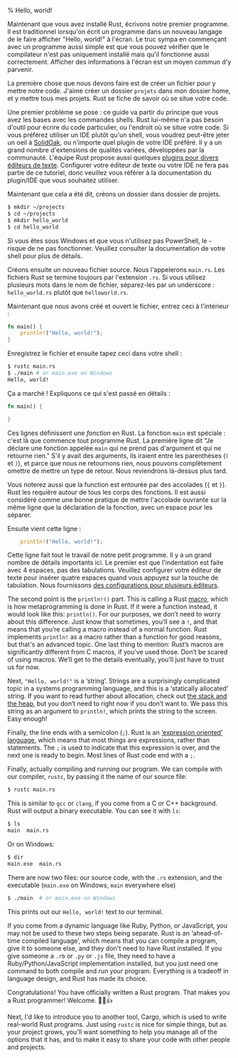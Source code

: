 % Hello, world!

Maintenant que vous avez installé Rust, écrivons notre premier programme.
Il est traditionnel lorsqu'on écrit un programme dans un nouveau langage
de le faire afficher "Hello, world!" à l'écran. Le truc sympa en commençant
avec un programme aussi simple est que vous pouvez vérifier que le
compilateur n'est pas uniquement installé mais qu'il fonctionne aussi
correctement. Afficher des informations à l'écran est un moyen commun d'y
parvenir.

La première chose que nous devons faire est de créer un fichier pour y mettre
notre code. J'aime créer un dossier `projets` dans mon dossier home, et y
mettre tous mes projets. Rust se fiche de savoir où se situe votre code.

Une premier problème se pose : ce guide va partir du principe que vous avez
les bases avec les commandes shells. Rust lui-même n'a pas besoin d'outil
pour écrire du code particulier, ou l'endroit où se situe votre code. Si vous
préférez utiliser un IDE plutôt qu'un shell, vous voudrez peut-être jeter un
oeil à [SolidOak][solidoak], ou n'importe quel plugin de votre IDE préféré.
Il y a un grand nombre d'extensions de qualités variées, développées par la
communauté. L'équipe Rust propose aussi quelques [plugins pour divers
éditeurs de texte][plugins]. Configurer votre éditeur de texte ou votre IDE
ne fera pas partie de ce tutoriel, donc veuillez vous référer à la
documentation du plugin/IDE que vous souhaitez utiliser.

[solidoak]: https://github.com/oakes/SolidOak
[plugins]: https://github.com/rust-lang/rust/blob/master/src/etc/CONFIGS.md

Maintenant que cela a été dit, créons un dossier dans dossier de projets.

```bash
$ mkdir ~/projects
$ cd ~/projects
$ mkdir hello_world
$ cd hello_world
```

Si vous êtes sous Windows et que vous n'utilisez pas PowerShell, le `~` risque
de ne pas fonctionner. Veuillez consulter la documentation de votre shell
pour plus de détails.

Créons ensuite un nouveau fichier source. Nous l'appelerons `main.rs`. Les
fichiers Rust se termine toujours par l'extension `.rs`. Si vous utilisez
plusieurs mots dans le nom de fichier, séparez-les par un underscore :
`hello_world.rs` plutôt que `helloworld.rs`.

Maintenant que nous avons créé et ouvert le fichier, entrez ceci à
l'intérieur :

```rust
fn main() {
    println!("Hello, world!");
}
```

Enregistrez le fichier et ensuite tapez ceci dans votre shell :

```bash
$ rustc main.rs
$ ./main # or main.exe on Windows
Hello, world!
```

Ça a marché ! Expliquons ce qui s'est passé en détails :

```rust
fn main() {

}
```

Ces lignes définissent une *fonction* en Rust. La fonction `main` est
spéciale : c'est là que commence tout programme Rust. La première ligne
dit "Je déclare une fonction appelée `main` qui ne prend pas d'argument
et qui ne retourne rien." S'il y avait des arguments, ils iraient entre
les parenthèses (`(` et `)`), et parce que nous ne retournons rien, nous
pouvons complètement omettre de mettre un type de retour. Nous
reviendrons là-dessus plus tard.

Vous noterez aussi que la function est entourée par des accolades (`{` et
`}`). Rust les requière autour de tous les corps des fonctions. Il est aussi
considéré comme une bonne pratique de mettre l'accolade ouvrante sur la
même ligne que la déclaration de la fonction, avec un espace pour les
séparer.

Ensuite vient cette ligne :

```rust
    println!("Hello, world!");
```

Cette ligne fait tout le travail de notre petit programme. Il y a un grand
nombre de détails importants ici. Le premier est que l'indentation est faite
avec 4 espaces, pas des tabulations. Veuillez configurer votre éditeur de
texte pour insérer quatre espaces quand vous appuyez sur la touche de
tabulation. Nous fournissons [des configurations pour plusieurs éditeurs][configs].

[configs]: https://github.com/rust-lang/rust/tree/master/src/etc/CONFIGS.md

The second point is the `println!()` part. This is calling a Rust [macro][macro],
which is how metaprogramming is done in Rust. If it were a function instead, it
would look like this: `println()`. For our purposes, we don’t need to worry
about this difference. Just know that sometimes, you’ll see a `!`, and that
means that you’re calling a macro instead of a normal function. Rust implements
`println!` as a macro rather than a function for good reasons, but that's an
advanced topic. One last thing to mention: Rust’s macros are significantly
different from C macros, if you’ve used those. Don’t be scared of using macros.
We’ll get to the details eventually, you’ll just have to trust us for now.

[macro]: macros.html

Next, `"Hello, world!"` is a ‘string’. Strings are a surprisingly complicated
topic in a systems programming language, and this is a ‘statically allocated’
string. If you want to read further about allocation, check out
[the stack and the heap][allocation], but you don’t need to right now if you
don’t want to. We pass this string as an argument to `println!`, which prints the
string to the screen. Easy enough!

[allocation]: the-stack-and-the-heap.html

Finally, the line ends with a semicolon (`;`). Rust is an [‘expression oriented’
language][expression-oriented language], which means that most things are
expressions, rather than statements. The `;` is used to indicate that this
expression is over, and the next one is ready to begin. Most lines of Rust code
end with a `;`.

[expression-oriented language]: glossary.html#expression-oriented-language

Finally, actually compiling and running our program. We can compile with our
compiler, `rustc`, by passing it the name of our source file:

```bash
$ rustc main.rs
```

This is similar to `gcc` or `clang`, if you come from a C or C++ background. Rust
will output a binary executable. You can see it with `ls`:

```bash
$ ls
main  main.rs
```

Or on Windows:

```bash
$ dir
main.exe  main.rs
```

There are now two files: our source code, with the `.rs` extension, and the
executable (`main.exe` on Windows, `main` everywhere else)

```bash
$ ./main  # or main.exe on Windows
```

This prints out our `Hello, world!` text to our terminal.

If you come from a dynamic language like Ruby, Python, or JavaScript,
you may not be used to these two steps being separate. Rust is an
‘ahead-of-time compiled language’, which means that you can compile a program,
give it to someone else, and they don't need to have Rust installed. If you
give someone a `.rb` or `.py` or `.js` file, they need to have a
Ruby/Python/JavaScript implementation installed, but you just need one command
to both compile and run your program. Everything is a tradeoff in language
design, and Rust has made its choice.

Congratulations! You have officially written a Rust program. That makes you a
Rust programmer! Welcome. 🎊🎉👍

Next, I'd like to introduce you to another tool, Cargo, which is used to write
real-world Rust programs. Just using `rustc` is nice for simple things, but as
your project grows, you'll want something to help you manage all of the options
that it has, and to make it easy to share your code with other people and
projects.
